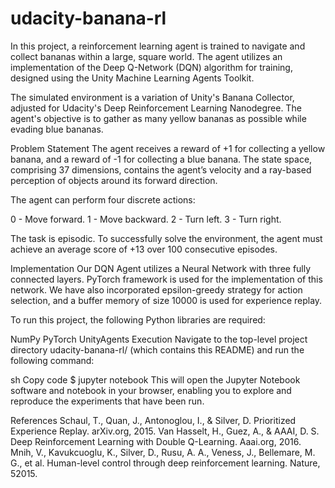 # udacity-banana-rl
In this project, a reinforcement learning agent is trained to navigate and collect bananas within a large, square world. The agent utilizes an implementation of the Deep Q-Network (DQN) algorithm for training, designed using the Unity Machine Learning Agents Toolkit.

The simulated environment is a variation of Unity's Banana Collector, adjusted for Udacity's Deep Reinforcement Learning Nanodegree. The agent's objective is to gather as many yellow bananas as possible while evading blue bananas.

Problem Statement
The agent receives a reward of +1 for collecting a yellow banana, and a reward of -1 for collecting a blue banana. The state space, comprising 37 dimensions, contains the agent’s velocity and a ray-based perception of objects around its forward direction.

The agent can perform four discrete actions:

0 - Move forward.
1 - Move backward.
2 - Turn left.
3 - Turn right.

The task is episodic. To successfully solve the environment, the agent must achieve an average score of +13 over 100 consecutive episodes.

Implementation
Our DQN Agent utilizes a Neural Network with three fully connected layers. PyTorch framework is used for the implementation of this network. We have also incorporated epsilon-greedy strategy for action selection, and a buffer memory of size 10000 is used for experience replay.

To run this project, the following Python libraries are required:

NumPy
PyTorch
UnityAgents
Execution
Navigate to the top-level project directory udacity-banana-rl/ (which contains this README) and run the following command:

sh
Copy code
$ jupyter notebook
This will open the Jupyter Notebook software and notebook in your browser, enabling you to explore and reproduce the experiments that have been run.

References
Schaul, T., Quan, J., Antonoglou, I., & Silver, D. Prioritized Experience Replay. arXiv.org, 2015.
Van Hasselt, H., Guez, A., & AAAI, D. S. Deep Reinforcement Learning with Double Q-Learning. Aaai.org, 2016.
Mnih, V., Kavukcuoglu, K., Silver, D., Rusu, A. A., Veness, J., Bellemare, M. G., et al. Human-level control through deep reinforcement learning. Nature, 52015.
